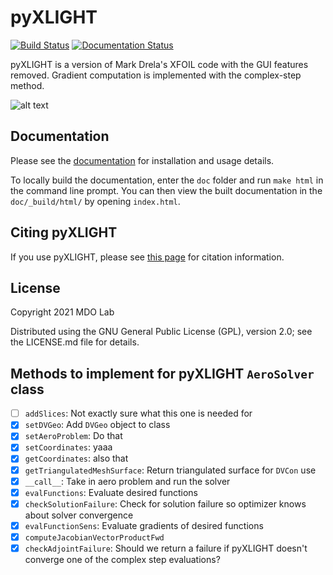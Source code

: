pyXLIGHT
========
[![Build Status](https://dev.azure.com/mdolab/Public/_apis/build/status/mdolab.pyXLIGHT?repoName=mdolab%2FpyXLIGHT&branchName=main)](https://dev.azure.com/mdolab/Public/_build/latest?definitionId=40&repoName=mdolab%2FpyXLIGHT&branchName=main)
[![Documentation Status](https://readthedocs.com/projects/mdolab-pyxlight/badge/?version=latest&token=7a9e7987d2288b741e09686619f4cd425b1a7348ebbcca59c0d20b2ad5a003f6)](https://mdolab-pyxlight.readthedocs-hosted.com/en/latest/?badge=latest)

pyXLIGHT is a version of Mark Drela's XFOIL code with the GUI features removed.
Gradient computation is implemented with the complex-step method.

![alt text](doc/opt.gif)

Documentation
-------------
Please see the [documentation](https://mdolab-pyxlight.readthedocs-hosted.com/en/latest/) for installation and usage details.

To locally build the documentation, enter the ``doc`` folder and run ``make html`` in the command line prompt.
You can then view the built documentation in the ``doc/_build/html/`` by opening ``index.html``.

Citing pyXLIGHT
---------------
If you use pyXLIGHT, please see [this page](https://mdolab-pyxlight.readthedocs-hosted.com/en/latest/citation.html) for citation information.

License
-------
Copyright 2021 MDO Lab

Distributed using the GNU General Public License (GPL), version 2.0; see the LICENSE.md file for details.

## Methods to implement for pyXLIGHT `AeroSolver` class
- [ ] `addSlices`: Not exactly sure what this one is needed for
- [x] `setDVGeo`: Add `DVGeo` object to class
- [x] `setAeroProblem`: Do that
- [x] `setCoordinates`: yaaa
- [x] `getCoordinates`: also that
- [x] `getTriangulatedMeshSurface`: Return triangulated surface for `DVCon` use
- [x] `__call__`: Take in aero problem and run the solver
- [x] `evalFunctions`: Evaluate desired functions
- [x] `checkSolutionFailure`: Check for solution failure so optimizer knows about solver convergence
- [x] `evalFunctionSens`: Evaluate gradients of desired functions
- [x] `computeJacobianVectorProductFwd`
- [x] `checkAdjointFailure`: Should we return a failure if pyXLIGHT doesn't converge one of the complex step evaluations?
